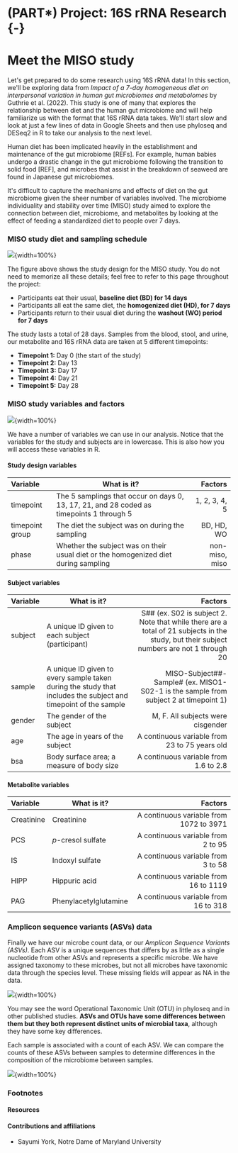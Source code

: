 
# (PART\*) Project: 16S rRNA Research {-}

<!-- Set up code of OTTR Book-->





# Meet the MISO study

Let's get prepared to do some research using 16S rRNA data! In this section, we'll be exploring data from *Impact of a 7-day homogeneous diet on interpersonal variation in human gut microbiomes and metabolomes* by Guthrie et al. (2022). This study is one of many that explores the relationship between diet and the human gut microbiome and will help familiarize us with the format that 16S rRNA data takes. We'll start slow and look at just a few lines of data in Google Sheets and then use phyloseq and DESeq2 in R to take our analysis to the next level.

Human diet has been implicated heavily in the establishment and maintenance of the gut microbiome [REFs]. For example, human babies undergo a drastic change in the gut microbiome following the transition to solid food [REF], and microbes that assist in the breakdown of seaweed are found in Japanese gut microbiomes. 

<!-- REFs: Xu et al. (2015) -->

It's difficult to capture the mechanisms and effects of diet on the gut microbiome given the sheer number of variables involved. The microbiome individuality and stability over time (MISO) study aimed to explore the connection between diet, microbiome, and metabolites by looking at the effect of feeding a standardized diet to people over 7 days. 

### MISO study diet and sampling schedule

![](resources/images/meet-MISO_files/figure-docx//1dEZtb0TgLbzhbr3HxQElwg8hENur2HMIzseg19OGd0g_g33d6fd7d4b6_0_27.png){width=100%}

The figure above shows the study design for the MISO study. You do not need to memorize all these details; feel free to refer to this page throughout the project:

- Participants eat their usual, **baseline diet (BD) for 14 days**
- Participants all eat the same diet, the **homogenized diet (HD), for 7 days**
- Participants return to their usual diet during the **washout (WO) period for 7 days**

The study lasts a total of 28 days. Samples from the blood, stool, and urine, our metabolite and 16S rRNA data are taken at 5 different timepoints:

- **Timepoint 1:** Day 0 (the start of the study)
- **Timepoint 2:** Day 13
- **Timepoint 3:** Day 17
- **Timepoint 4:** Day 21
- **Timepoint 5:** Day 28


### MISO study variables and factors

![](resources/images/meet-MISO_files/figure-docx//1dEZtb0TgLbzhbr3HxQElwg8hENur2HMIzseg19OGd0g_g33d6fd7d4b6_0_61.png){width=100%}

We have a number of variables we can use in our analysis. Notice that the variables for the study and subjects are in lowercase. This is also how you will access these variables in R.

#### Study design variables

<!-- How to align table using this format? -->

|Variable|What is it?|Factors|
|:----|--------------|----:|
|timepoint|The 5 samplings that occur on days 0, 13, 17, 21, and 28 coded as timepoints 1 through 5|1, 2, 3, 4, 5| 
|timepoint group|The diet the subject was on during the sampling|BD, HD, WO|
|phase|Whether the subject was on their usual diet or the homogenized diet during sampling|non-miso, miso| 

#### Subject variables

|Variable|What is it?|Factors|
|:-|----|----:|
|subject|A unique ID given to each subject (participant)|S## (ex. S02 is subject 2. Note that while there are a total of 21 subjects in the study, but their subject numbers are not 1 through 20| 
|sample|A unique ID given to every sample taken during the study that includes the subject and timepoint of the sample|MISO-Subject##-Sample# (ex. MISO1-S02-1 is the sample from subject 2 at timepoint 1)|
|gender|The gender of the subject|M, F. All subjects were cisgender| 
|age|The age in years of the subject|A continuous variable from 23 to 75 years old| 
|bsa|Body surface area; a measure of body size|A continuous variable from 1.6 to 2.8| 

#### Metabolite variables

|Variable|What is it?|Factors|
|:----|--------------|----:|
|Creatinine|Creatinine|A continuous variable from 1072 to 3971| 
|PCS|*p*-cresol sulfate|A continuous variable from 2 to 95|
|IS|Indoxyl sulfate|A continuous variable from 3 to 58| 
|HIPP|Hippuric acid|A continuous variable from 16 to 1119| 
|PAG|Phenylacetylglutamine|A continuous variable from 16 to 318| 

### Amplicon sequence variants (ASVs) data

Finally we have our microbe count data, or our *Amplicon Sequence Variants (ASVs)*. Each ASV is a unique sequences that differs by as little as a single nucleotide from other ASVs and represents a specific microbe. We have assigned taxonomy to these microbes, but not all microbes have taxonomic data through the species level. These missing fields will appear as NA in the data.

![](resources/images/meet-MISO_files/figure-docx//1dEZtb0TgLbzhbr3HxQElwg8hENur2HMIzseg19OGd0g_g33d6fd7d4b6_0_136.png){width=100%}

You may see the word Operational Taxonomic Unit (OTU) in phyloseq and in other published studies. **ASVs and OTUs have some differences between them but they both represent distinct units of microbial taxa**, although they have some key differences. 

Each sample is associated with a count of each ASV. We can compare the counts of these ASVs between samples to determine differences in the composition of the microbiome between samples.

![](resources/images/meet-MISO_files/figure-docx//1dEZtb0TgLbzhbr3HxQElwg8hENur2HMIzseg19OGd0g_g33d6fd7d4b6_0_113.png){width=100%}


### Footnotes

#### Resources

#### Contributions and affiliations

- Sayumi York, Notre Dame of Maryland University


